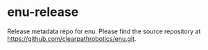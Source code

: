 enu-release
===========

Release metadata repo for enu. Please find the source repository at https://github.com/clearpathrobotics/enu.git.
